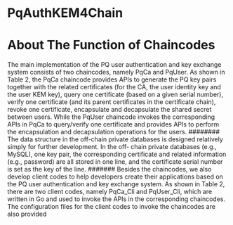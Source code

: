 # PqAuthKEM4Chain
# About The Function of Chaincodes
The main implementation of the PQ user authentication and key
exchange system consists of two chaincodes, namely PqCa and
PqUser. As shown in Table 2, the PqCa chaincode provides
APIs to generate the PQ key pairs together with the related
certificates (for the CA, the user identity key and the user KEM
key), query one certificate (based on a given serial number),
verify one certificate (and its parent certificates in the certificate
chain), revoke one certificate, encapsulate and decapsulate the
shared secret between users. While the PqUser chaincode
invokes the corresponding APIs in PqCa to query/verify one
certificate and provides APIs to perform the encapsulation and
decapsulation operations for the users.
########
The data structure in the off-chain private databases is
designed relatively simply for further development. In the off-
chain private databases (e.g., MySQL), one key pair, the
corresponding certificate and related information (e.g., password)
are all stored in one line, and the certificate serial number is set as
the key of the line.
#######
Besides the chaincodes, we also develop client codes to help
developers create their applications based on the PQ user
authentication and key exchange system. As shown in Table 2,
there are two client codes, namely PqCa_Cli and PqUser_Cli,
which are written in Go and used to invoke the APIs in the
corresponding chaincodes. The configuration files for the client
codes to invoke the chaincodes are also provided
